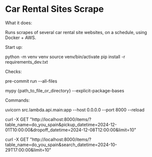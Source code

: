 # Car Rental Sites Scrape

What it does:

Runs scrapes of several car rental site websites, on a schedule, using Docker + AWS.

Start up:

python -m venv venv
source venv/bin/activate
pip install -r requirements_dev.txt

Checks:

pre-commit run --all-files

mypy {path_to_file_or_directory} --explicit-package-bases

Commands:

uvicorn src.lambda.api.main:app --host 0.0.0.0 --port 8000 --reload

curl -X GET "http://localhost:8000/items/?table_name=do_you_spain&pickup_datetime=2024-12-01T10:00:00&dropoff_datetime=2024-12-08T12:00:00&limit=10"

curl -X GET "http://localhost:8000/items/?table_name=do_you_spain&search_datetime=2024-10-29T17:00:00&limit=10"
